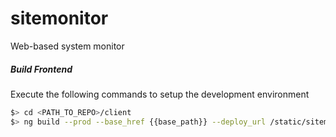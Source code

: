 # sitemonitor
Web-based system monitor

##### Build Frontend

Execute the following commands to setup the development environment

```bash
$> cd <PATH_TO_REPO>/client
$> ng build --prod --base_href {{base_path}} --deploy_url /static/sitemonitor/
```